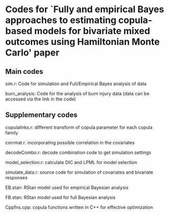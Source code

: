 # Codes for `Fully and empirical Bayes approaches to estimating copula-based models for bivariate mixed outcomes using Hamiltonian Monte Carlo' paper

## Main codes

sim.r: Code for simulation and Full/Empirical Bayes analysis of data

burn_analysis: Code for the analysis of burn injury data (data can be accessed via the link in the code)

## Supplementary codes

copulalinks.r: different transform of copula parameter for each copula family

corrmat.r: incorporating possible correlation in the covariates

decodeCombo.r: decode combination code to get simulation settings

model_selection.r: calculate DIC and LPML for model selection

simulate_data.r: source code for simulation of covariates and bivariate responses

EB.stan: RStan model used for empirical Bayesian analysis

FB.stan: RStan model used for full Bayesian analysis

Cppfns.cpp: copula functions written in C++ for effective optimization
